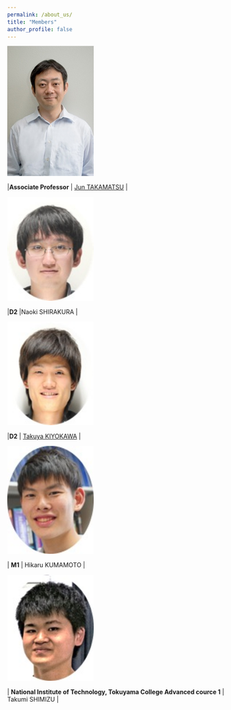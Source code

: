 ```yaml
---
permalink: /about_us/
title: "Members"
author_profile: false
---
```

<img src="/assets/images/takamatsu-sensei.jpg" alt="takamatu-sensei" style="width: 200px;" style="height: 200px;"/>

|**Associate Professor** | <a href="https://robotics.naist.jp/members/j-taka/">Jun TAKAMATSU</a> |

<img src="/assets/images/shirakura-san.jpg" alt="shirakura-san" style="width: 200px;" style="height: 200px;"/>

|**D2** |<!--<a href="http://robotics.naist.jp/~naoki-sh/">-->Naoki SHIRAKURA<!--</a>--> |

<img src="/assets/images/kiyokawa-san.jpg" alt="kiyokawa-san" style="width: 200px;" style="height: 200px;"/>

|**D2** | <a href="https://takuya-ki.github.io/">Takuya KIYOKAWA</a> |

<img src="/assets/images/kumamoto.jpg" alt="kumamoto" style="width: 200px;" style="height: 200px;"/>

| **M1** | Hikaru KUMAMOTO |

<img src="/assets/images/shimizu-kun.jpg" alt="shimizu-kun" style="width: 200px;" style="height: 200px;"/>

| **National Institute of Technology, Tokuyama College Advanced cource 1** | Takumi SHIMIZU |
